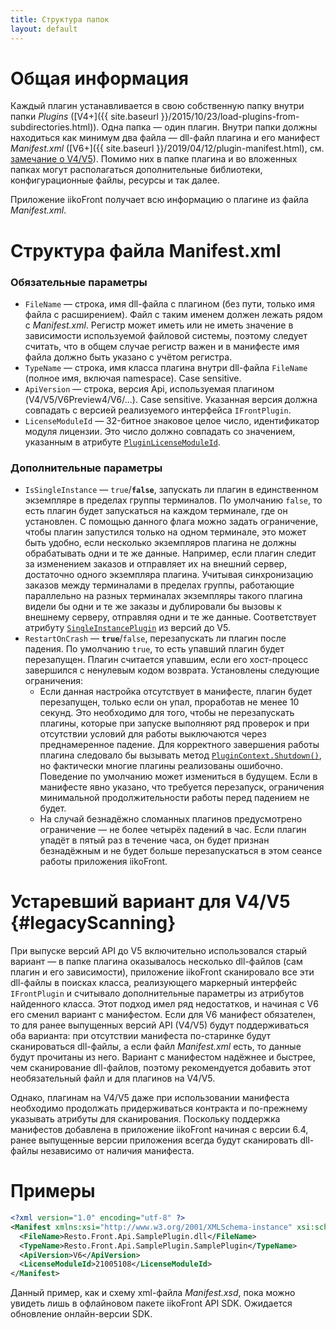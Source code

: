 ```yaml
---
title: Структура папок 
layout: default
---
```

# Общая информация #
Каждый плагин устанавливается в свою собственную папку внутри папки *Plugins* ([V4+]({{ site.baseurl }}/2015/10/23/load-plugins-from-subdirectories.html)).
Одна папка — один плагин.
Внутри папки должны находиться как минимум два файла — dll-файл плагина и его манифест *Manifest.xml* ([V6+]({{ site.baseurl }}/2019/04/12/plugin-manifest.html), см. [замечание о V4/V5](#legacyScanning)).
Помимо них в папке плагина и во вложенных папках могут располагаться дополнительные библиотеки, конфигурационные файлы, ресурсы и так далее.

Приложение iikoFront получает всю информацию о плагине из файла *Manifest.xml*.

# Структура файла Manifest.xml #

### Обязательные параметры ###
- `FileName` — строка, имя dll-файла с плагином (без пути, только имя файла с расширением).
Файл с таким именем должен лежать рядом с *Manifest.xml*. Регистр может иметь или не иметь значение в зависимости используемой файловой системы, поэтому следует считать, что в общем случае регистр важен и в манифесте имя файла должно быть указано с учётом регистра.
- `TypeName` — строка, имя класса плагина внутри dll-файла `FileName` (полное имя, включая namespace). Case sensitive.
- `ApiVersion` — строка, версия Api, используемая плагином (V4/V5/V6Preview4/V6/...). Case sensitive.
Указанная версия должна совпадать с версией реализуемого интерфейса `IFrontPlugin`.
- `LicenseModuleId` — 32-битное знаковое целое число, идентификатор модуля лицензии.
Это число должно совпадать со значением, указанным в атрибуте [`PluginLicenseModuleId`](https://iiko.github.io/front.api.sdk/v6/html/T_Resto_Front_Api_V6_Attributes_PluginLicenseModuleIdAttribute.htm).

### Дополнительные параметры ###
- `IsSingleInstance` — `true`/**`false`**, запускать ли плагин в единственном экземпляре в пределах группы терминалов.
По умолчанию `false`, то есть плагин будет запускаться на каждом терминале, где он установлен.
С помощью данного флага можно задать ограничение, чтобы плагин запустился только на одном терминале, это может быть удобно, если несколько экземпляров плагина не должны обрабатывать одни и те же данные.
Например, если плагин следит за изменением заказов и отправляет их на внешний сервер, достаточно одного экземпляра плагина.
Учитывая синхронизацию заказов между терминалами в пределах группы, работающие параллельно на разных терминалах экземпляры такого плагина видели бы одни и те же заказы и дублировали бы вызовы к внешнему серверу, отправляя одни и те же данные.
Соответствует атрибуту [`SingleInstancePlugin`](https://iiko.github.io/front.api.sdk/v5/html/T_Resto_Front_Api_V5_Attributes_SingleInstancePluginAttribute.htm) из версий до V5.
- `RestartOnCrash` — **`true`**/`false`, перезапускать ли плагин после падения.
По умолчанию `true`, то есть упавший плагин будет перезапущен.
Плагин считается упавшим, если его хост-процесс завершился с ненулевым кодом возврата.
Установлены следующие ограничения:
  - Если данная настройка отсутствует в манифесте, плагин будет перезапущен, только если он упал, проработав не менее 10 секунд. Это необходимо для того, чтобы не перезапускать плагины, которые при запуске выполняют ряд проверок и при отсутствии условий для работы выключаются через преднамеренное падение. Для корректного завершения работы плагина следовало бы вызывать метод [`PluginContext.Shutdown()`](https://iiko.github.io/front.api.sdk/v6/html/M_Resto_Front_Api_V6_PluginContext_Shutdown.htm), но фактически многие плагины реализованы ошибочно. Поведение по умолчанию может измениться в будущем. Если в манифесте явно указано, что требуется перезапуск, ограничения минимальной продолжительности работы перед падением не будет.
  - На случай безнадёжно сломанных плагинов предусмотрено ограничение — не более четырёх падений в час. Если плагин упадёт в пятый раз в течение часа, он будет признан безнадёжным и не будет больше перезапускаться в этом сеансе работы приложения iikoFront.

# Устаревший вариант для V4/V5 {#legacyScanning}
При выпуске версий API до V5 включительно использовался старый вариант — в папке плагина оказывалось несколько dll-файлов (сам плагин и его зависимости), приложение iikoFront сканировало все эти dll-файлы в поисках класса, реализующего маркерный интерфейс `IFrontPlugin` и считывало дополнительные параметры из атрибутов найденного класса. Этот подход имел ряд недостатков, и начиная с V6 его сменил вариант с манифестом. Если для V6 манифест обязателен, то для ранее выпущенных версий API (V4/V5) будут поддерживаться оба варианта: при отсутствии манифеста по-старинке будут сканироваться dll-файлы, а если файл *Manifest.xml* есть, то данные будут прочитаны из него. Вариант с манифестом надёжнее и быстрее, чем сканирование dll-файлов, поэтому рекомендуется добавить этот необязательный файл и для плагинов на V4/V5.

Однако, плагинам на V4/V5 даже при использовании манифеста необходимо продолжать придерживаться контракта и по-прежнему указывать атрибуты для сканирования. Поскольку поддержка манифестов добавлена в приложение iikoFront начиная с версии 6.4, ранее выпущенные версии приложения всегда будут сканировать dll-файлы независимо от наличия манифеста.

# Примеры #
```xml
<?xml version="1.0" encoding="utf-8" ?>
<Manifest xmlns:xsi="http://www.w3.org/2001/XMLSchema-instance" xsi:schemaLocation="http://www.w3.org/2001/XMLSchema ../Binaries/iiko/Manifest.xsd">
  <FileName>Resto.Front.Api.SamplePlugin.dll</FileName>
  <TypeName>Resto.Front.Api.SamplePlugin.SamplePlugin</TypeName>
  <ApiVersion>V6</ApiVersion>
  <LicenseModuleId>21005108</LicenseModuleId>
</Manifest>
```

Данный пример, как и схему xml-файла *Manifest.xsd*, пока можно увидеть лишь в офлайновом пакете iikoFront API SDK. Ожидается обновление онлайн-версии SDK.